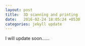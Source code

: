 ```yaml
---
layout: post
title:  3D scanning and printing
date:   2016-02-24 18:05:24 +0530
categories: jekyll update
---
```

I will update soon......

